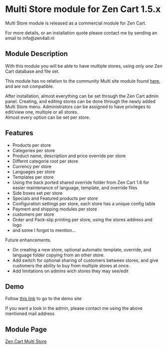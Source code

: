 <h1>Multi Store module for Zen Cart 1.5.x</h1>
<p>Multi Store module is released as a commercial module for Zen
Cart.</p>
<p>For more details, or an installation quote please contact me by
sending an email to info@zen4all.nl</p>
<h2>Module Description</h2>
<p>With this module you will be able to have
multiple stores, using only <em>one</em>
Zen Cart database and file set.</p>
<p>This module has no relation to the community
Multi site module found <a href="https://www.zen-cart.com/downloads.php?do=file&id=378">here</a>,
and are not compatible.</p>
<p>After installation, almost everything can be set through the Zen
Cart admin panel. Creating, and editing stores can be done through
the newly added Multi Store menu. Administrators can be assigned to
have privileges to edit/view one, multiple or all stores.<br/>
Almost
every option can be set per store.</p>
<h2>Features</h2>
<ul>
  <li>Products per store</li>
  <li>Categories per store</li>
  <li>Product name, description and price override per store</li>
  <li>Differnt categorie root per store</li>
  <li>Currency per store </li>
  <li>Languages per store</li>
  <li>Templates per store</li>
  <li>Using the back ported shared override folder from Zen Cart 1.6 for easier maintenance of language, template, and override files</li>
  <li>Side boxes set per store</li>
  <li>Specials and Featured products per store</li>
  <li>Configuration settings per store, each store has a unique config table</li>
  <li>Payment and shipping modules per store</li>
  <li>customers per store</li>
  <li>Order and Pack-slip printing per store, using the stores address and logo</li>
  <li>and some I forgot to mention...</li>
</ul>
<p>Future enhancements.</p>
<ul>
  <li>On creating a new store, optional automatic template, override, and language folder copying from an other store.</li>
  <li>Add switch for optional sharing of customers between stores, and give customers the ability to buy from multiple stores at once.</li>
  <li>Add limitations on admins wich stores they may see/edit</li>
</ul>
<h2>Demo</h2>
<p>Follow <a href="http://multistore.zen4all-dev.nl" target="_blank">this link</a> to go to the demo site</p>
<p>If you want a look in the admin, please contact me using the above mentioned mail address</p>
<h2>Module Page</h2>
<p><a href="http://ontwikkel.zen4all-dev.nl/index.php?main_page=product_info&cPath=2&products_id=20" target="_blank">Zen Cart Multi Store</a></p>
